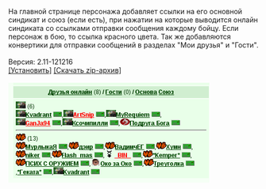 На главной странице персонажа добавляет ссылки на его основной синдикат и союз (если есть), при нажатии на которые выводится онлайн синдиката со ссылками отправки сообщения каждому бойцу. Если персонаж в бою, то ссылка красного цвета. Так же добавляются конвертики для отправки сообщений в разделах "Мои друзья" и "Гости".
<br>
<br>
Версия: 2.11-121216
<br>
[[Установить]](https://raw.githubusercontent.com/MyRequiem/comfortablePlayingInGW/master/separatedScripts/SyndOnlineOnMainPage/syndOnlineOnMainPage.user.js) [[Скачать zip-архив]](https://raw.githubusercontent.com/MyRequiem/comfortablePlayingInGW/master/separatedScripts/SyndOnlineOnMainPage/syndOnlineOnMainPage.user.js.zip)
<br>
<br>
![SyndOnlineOnMainPage](https://raw.githubusercontent.com/MyRequiem/comfortablePlayingInGW/master/imgs/SyndOnlineOnMainPage/screen.png)
<br>
